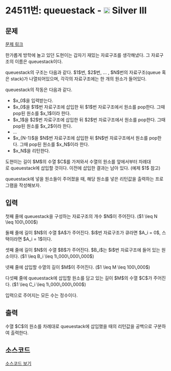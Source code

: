 # 24511번: queuestack - <img src="https://static.solved.ac/tier_small/8.svg" style="height:20px" /> Silver III

<!-- performance -->

<!-- 문제 제출 후 깃허브에 푸시를 했을 때 제출한 코드의 성능이 입력될 공간입니다.-->

<!-- end -->

## 문제

[문제 링크](https://boj.kr/24511)


<p>한가롭게 방학에 놀고 있던 도현이는 갑자기 재밌는 자료구조를 생각해냈다. 그 자료구조의 이름은 queuestack이다.</p>

<p>queuestack의 구조는 다음과 같다.&nbsp;$1$번, $2$번, ... , $N$번의 자료구조(queue 혹은 stack)가&nbsp;나열되어있으며, 각각의 자료구조에는 한 개의 원소가 들어있다.</p>

<p>queuestack의 작동은 다음과 같다.</p>

<ul>
<li>$x_0$을 입력받는다.</li>
<li>$x_0$을 $1$번 자료구조에 삽입한 뒤 $1$번 자료구조에서 원소를 pop한다. 그때 pop된 원소를 $x_1$이라&nbsp;한다.</li>
<li>$x_1$을&nbsp;$2$번 자료구조에 삽입한 뒤 $2$번 자료구조에서 원소를 pop한다.&nbsp;그때 pop된 원소를 $x_2$이라&nbsp;한다.</li>
<li>...</li>
<li>$x_{N-1}$을&nbsp;$N$번 자료구조에 삽입한 뒤 $N$번 자료구조에서 원소를 pop한다. 그때 pop된 원소를 $x_N$이라&nbsp;한다.</li>
<li>$x_N$을&nbsp;리턴한다.</li>
</ul>

<p>도현이는 길이 $M$의 수열 $C$를 가져와서 수열의 원소를 앞에서부터 차례대로&nbsp;queuestack에 삽입할 것이다. 이전에 삽입한 결과는 남아 있다. (예제 $1$ 참고)</p>

<p>queuestack에 넣을 원소들이 주어졌을 때, 해당 원소를 넣은 리턴값을 출력하는 프로그램을 작성해보자.</p>



## 입력


<p>첫째 줄에 queuestack을 구성하는 자료구조의 개수 $N$이 주어진다. ($1 \leq N \leq 100\,000$)</p>

<p>둘째 줄에 길이 $N$의 수열 $A$가 주어진다. $i$번 자료구조가 큐라면 $A_i = 0$, 스택이라면 $A_i = 1$이다.</p>

<p>셋째 줄에 길이 $N$의 수열 $B$가 주어진다.&nbsp;$B_i$는 $i$번 자료구조에 들어 있는 원소이다. ($1 \leq B_i&nbsp;\leq 1\,000\,000\,000$)</p>

<p>넷째 줄에 삽입할 수열의 길이&nbsp;$M$이&nbsp;주어진다. ($1 \leq M&nbsp;\leq 100\,000$)</p>

<p>다섯째 줄에 queuestack에 삽입할&nbsp;원소를 담고 있는 길이 $M$의 수열 $C$가 주어진다. ($1 \leq C_i&nbsp;\leq 1\,000\,000\,000$)</p>

<p>입력으로 주어지는 모든 수는 정수이다.</p>



## 출력


<p>수열 $C$의 원소를 차례대로 queuestack에 삽입했을 때의&nbsp;리턴값을 공백으로 구분하여 출력한다.</p>



## 소스코드

[소스코드 보기](queuestack.cpp)